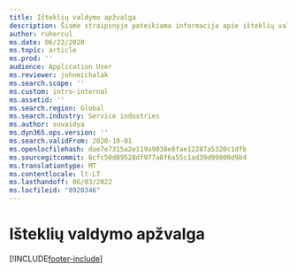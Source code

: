 ```yaml
---
title: Išteklių valdymo apžvalga
description: Šiame straipsnyje pateikiama informacija apie išteklių valdymo funkcijas "Dynamics 365 Project" operacijose.
author: ruhercul
ms.date: 06/22/2020
ms.topic: article
ms.prod: ''
audience: Application User
ms.reviewer: johnmichalak
ms.search.scope: ''
ms.custom: intro-internal
ms.assetid: ''
ms.search.region: Global
ms.search.industry: Service industries
ms.author: suvaidya
ms.dyn365.ops.version: ''
ms.search.validFrom: 2020-10-01
ms.openlocfilehash: dae7e7315a2e119a9038e0fae12287a5320c1dfb
ms.sourcegitcommit: 6cfc50d89528df977a8f6a55c1ad39d99800d9b4
ms.translationtype: MT
ms.contentlocale: lt-LT
ms.lasthandoff: 06/03/2022
ms.locfileid: "8920346"
---
```

# <a name="resource-management-overview"></a>Išteklių valdymo apžvalga


[!INCLUDE[footer-include](../includes/footer-banner.md)]